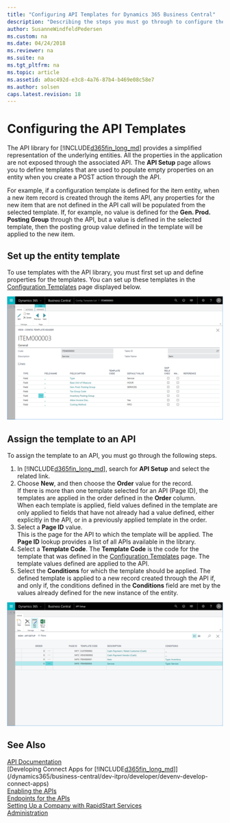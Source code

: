 ```yaml
---
title: "Configuring API Templates for Dynamics 365 Business Central"
description: "Describing the steps you must go through to configure the API templates for Dynamics 365 Business Central."
author: SusanneWindfeldPedersen
ms.custom: na
ms.date: 04/24/2018
ms.reviewer: na
ms.suite: na
ms.tgt_pltfrm: na
ms.topic: article
ms.assetid: a0ac492d-e3c8-4a76-87b4-b469e08c58e7
ms.author: solsen
caps.latest.revision: 18
---
```


# Configuring the API Templates
The API library for [!INCLUDE[d365fin_long_md](includes/d365fin_long_md.md)] provides a simplified representation of the underlying entities. All the properties in the application are not exposed through the associated API. The **API Setup** page allows you to define templates that are used to populate empty properties on an entity when you create a POST action through the API. 

For example, if a configuration template is defined for the item entity, when a new item record is created through the items API, any properties for the new item that are not defined in the API call will be populated from the selected template. If, for example, no value is defined for the **Gen. Prod. Posting Group** through the API, but a value is defined in the selected template, then the posting group value defined in the template will be applied to the new item. 

## Set up the entity template
To use templates with the API library, you must first set up and define properties for the templates. You can set up these templates in the [Configuration Templates](admin-use-templates-to-prepare-customer-data-for-migration.md) page displayed below. 

![Configure template header](media/api-setup-create.png)  

## Assign the template to an API

To assign the template to an API, you must go through the following steps.

1. In [!INCLUDE[d365fin_long_md](includes/d365fin_long_md.md)], search for **API Setup** and select the related link.
2. Choose **New**, and then choose the **Order** value for the record.  
If there is more than one template selected for an API (Page ID), the templates are applied in the order defined in the **Order** column.   
When each template is applied, field values defined in the template are only applied to fields that have not already had a value defined, either explicitly in the API, or in a previously applied template in the order. 
3. Select a **Page ID** value.  
This is the page for the API to which the template will be applied. The **Page ID** lookup provides a list of all APIs available in the library.
4. Select a **Template Code**. The **Template Code** is the code for the template that was defined in the [Configuration Templates](admin-use-templates-to-prepare-customer-data-for-migration.md) page. The template values defined are applied to the API. 
5. Select the **Conditions** for which the template should be applied. The defined template is applied to a new record created through the API if, and only if, the conditions defined in the **Conditions** field are met by the values already defined for the new instance of the entity.

![Edit API template](media/api-setup-edit-list.png)

## See Also
[API Documentation](/dynamics-nav/fin-graph)  
[Developing Connect Apps for [!INCLUDE[d365fin_long_md](includes/d365fin_long_md.md)]](/dynamics365/business-central/dev-itpro/developer/devenv-develop-connect-apps)  
[Enabling the APIs](/dynamics-nav/enabling-apis-for-dynamics-nav)  
[Endpoints for the APIs](/dynamics-nav/endpoints-apis-for-dynamics)  
[Setting Up a Company with RapidStart Services](admin-set-up-a-company-with-rapidstart.md)  
[Administration](admin-setup-and-administration.md)